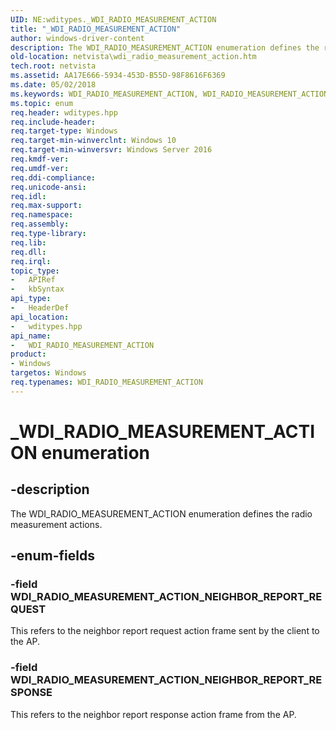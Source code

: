 ```yaml
---
UID: NE:wditypes._WDI_RADIO_MEASUREMENT_ACTION
title: "_WDI_RADIO_MEASUREMENT_ACTION"
author: windows-driver-content
description: The WDI_RADIO_MEASUREMENT_ACTION enumeration defines the radio measurement actions.
old-location: netvista\wdi_radio_measurement_action.htm
tech.root: netvista
ms.assetid: AA17E666-5934-453D-B55D-98F8616F6369
ms.date: 05/02/2018
ms.keywords: WDI_RADIO_MEASUREMENT_ACTION, WDI_RADIO_MEASUREMENT_ACTION enumeration [Device and Driver Installation], WDI_RADIO_MEASUREMENT_ACTION_NEIGHBOR_REPORT_REQUEST, WDI_RADIO_MEASUREMENT_ACTION_NEIGHBOR_REPORT_RESPONSE, _WDI_RADIO_MEASUREMENT_ACTION, netvista.wdi_radio_measurement_action, netvista.wifi_radio_measurement_action, wditypes/WDI_RADIO_MEASUREMENT_ACTION, wditypes/WDI_RADIO_MEASUREMENT_ACTION_NEIGHBOR_REPORT_REQUEST, wditypes/WDI_RADIO_MEASUREMENT_ACTION_NEIGHBOR_REPORT_RESPONSE
ms.topic: enum
req.header: wditypes.hpp
req.include-header: 
req.target-type: Windows
req.target-min-winverclnt: Windows 10
req.target-min-winversvr: Windows Server 2016
req.kmdf-ver: 
req.umdf-ver: 
req.ddi-compliance: 
req.unicode-ansi: 
req.idl: 
req.max-support: 
req.namespace: 
req.assembly: 
req.type-library: 
req.lib: 
req.dll: 
req.irql: 
topic_type:
-	APIRef
-	kbSyntax
api_type:
-	HeaderDef
api_location:
-	wditypes.hpp
api_name:
-	WDI_RADIO_MEASUREMENT_ACTION
product:
- Windows
targetos: Windows
req.typenames: WDI_RADIO_MEASUREMENT_ACTION
---
```


# _WDI_RADIO_MEASUREMENT_ACTION enumeration


## -description


The WDI_RADIO_MEASUREMENT_ACTION enumeration defines the radio measurement actions.


## -enum-fields




### -field WDI_RADIO_MEASUREMENT_ACTION_NEIGHBOR_REPORT_REQUEST

This refers to the neighbor report request action frame sent by the client to the AP.


### -field WDI_RADIO_MEASUREMENT_ACTION_NEIGHBOR_REPORT_RESPONSE

This refers to the neighbor report response action frame from the AP.

